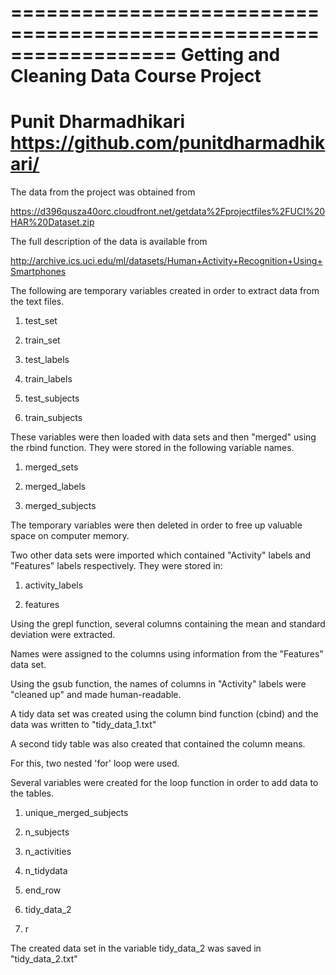 
==================================================================
Getting and Cleaning Data Course Project
==================================================================
Punit Dharmadhikari
https://github.com/punitdharmadhikari/
==================================================================


The data from the project was obtained from

https://d396qusza40orc.cloudfront.net/getdata%2Fprojectfiles%2FUCI%20HAR%20Dataset.zip

The full description of the data is available from

http://archive.ics.uci.edu/ml/datasets/Human+Activity+Recognition+Using+Smartphones

The following are temporary variables created in order to extract data from the text files.

1) test_set

2) train_set

3) test_labels

4) train_labels

5) test_subjects

6) train_subjects



These variables were then loaded with data sets and then "merged" using the rbind function. They were stored in the following variable names.

1) merged_sets

2) merged_labels

3) merged_subjects


The temporary variables were then deleted in order to free up valuable space on computer memory.


Two other data sets were imported which contained "Activity" labels and "Features" labels respectively. They were stored in:

1) activity_labels

2) features



Using the grepl function, several columns containing the mean and standard deviation were extracted.


Names were assigned to the columns using information from the "Features" data set.


Using the gsub function, the names of columns in "Activity" labels were "cleaned up" and made human-readable.


A tidy data set was created using the column bind function (cbind) and the data was written to "tidy_data_1.txt"

A second tidy table was also created that contained the column means.

For this, two nested 'for' loop were used.

Several variables were created for the loop function in order to add data to the tables.

1) unique_merged_subjects

2) n_subjects

3) n_activities

4) n_tidydata

5) end_row

6) tidy_data_2

7) r


The created data set in the variable tidy_data_2 was saved in "tidy_data_2.txt"
